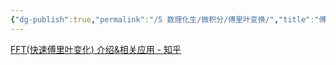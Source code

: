```yaml
---
{"dg-publish":true,"permalink":"/5 数理化生/微积分/傅里叶变换/","title":"傅里叶变换"}
---
```



[FFT(快速傅里叶变化) 介绍&相关应用 - 知乎](https://zhuanlan.zhihu.com/p/571321097)